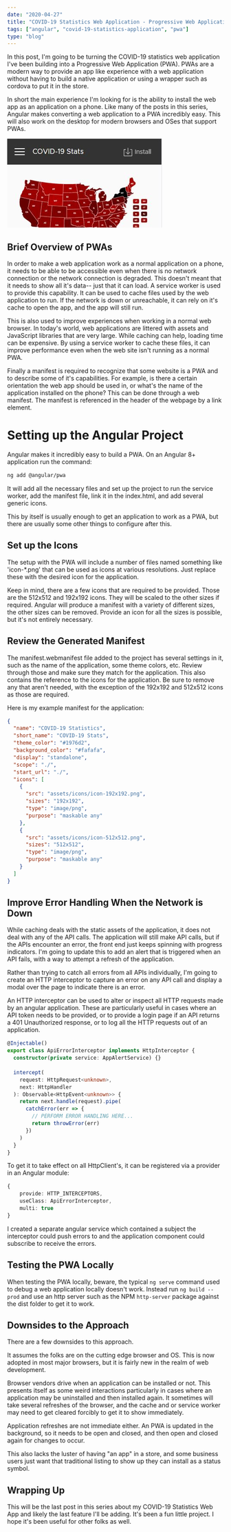 ```yaml
---
date: "2020-04-27"
title: "COVID-19 Statistics Web Application - Progressive Web Applications with Angular"
tags: ["angular", "covid-19-statistics-application", "pwa"]
type: "blog"
---
```


In this post, I'm going to be turning the COVID-19 statistics web application I've been building into a Progressive Web Application (PWA). PWAs are a modern way to provide an app like experience with a web application without having to build a native application or using a wrapper such as cordova to put it in the store.

In short the main experience I'm looking for is the ability to install the web app as an application on a phone. Like many of the posts in this series, Angular makes converting a web application to a PWA incredibly easy. This will also work on the desktop for modern browsers and OSes that support PWAs.

![COVID-19 Install Button](../images/covid-19-install.jpg)

## Brief Overview of PWAs

In order to make a web application work as a normal application on a phone, it needs to be able to be accessible even when there is no network connection or the network connection is degraded. This doesn't meant that it needs to show all it's data-- just that it can load. A service worker is used to provide this capability. It can be used to cache files used by the web application to run. If the network is down or unreachable, it can rely on it's cache to open the app, and the app will still run.

This is also used to improve experiences when working in a normal web browser. In today's world, web applications are littered with assets and JavaScript libraries that are very large. While caching can help, loading time can be expensive. By using a service worker to cache these files, it can improve performance even when the web site isn't running as a normal PWA.

Finally a manifest is required to recognize that some website is a PWA and to describe some of it's capabilities. For example, is there a certain orientation the web app should be used in, or what's the name of the application installed on the phone? This can be done through a web manifest. The manifest is referenced in the header of the webpage by a link element.

# Setting up the Angular Project

Angular makes it incredibly easy to build a PWA. On an Angular 8+ application run the command:

```bash
ng add @angular/pwa
```

It will add all the necessary files and set up the project to run the service worker, add the manifest file, link it in the index.html, and add several generic icons.

This by itself is usually enough to get an application to work as a PWA, but there are usually some other things to configure after this.

## Set up the Icons

The setup with the PWA will include a number of files named something like 'icon-\*.png' that can be used as icons at various resolutions. Just replace these with the desired icon for the application.

Keep in mind, there are a few icons that are required to be provided. Those are the 512x512 and 192x192 icons. They will be scaled to the other sizes if required. Angular will produce a manifest with a variety of different sizes, the other sizes can be removed. Provide an icon for all the sizes is possible, but it's not entirely necessary.

## Review the Generated Manifest

The manifest.webmanifest file added to the project has several settings in it, such as the name of the application, some theme colors, etc. Review through those and make sure they match for the application. This also contains the reference to the icons for the application. Be sure to remove any that aren't needed, with the exception of the 192x192 and 512x512 icons as those are required.

Here is my example manifest for the application:

```json
{
  "name": "COVID-19 Statistics",
  "short_name": "COVID-19 Stats",
  "theme_color": "#1976d2",
  "background_color": "#fafafa",
  "display": "standalone",
  "scope": "./",
  "start_url": "./",
  "icons": [
    {
      "src": "assets/icons/icon-192x192.png",
      "sizes": "192x192",
      "type": "image/png",
      "purpose": "maskable any"
    },
    {
      "src": "assets/icons/icon-512x512.png",
      "sizes": "512x512",
      "type": "image/png",
      "purpose": "maskable any"
    }
  ]
}
```

## Improve Error Handling When the Network is Down

While caching deals with the static assets of the application, it does not deal with any of the API calls. The application will still make API calls, but if the APIs encounter an error, the front end just keeps spinning with progress indicators. I'm going to update this to add an alert that is triggered when an API fails, with a way to attempt a refresh of the application.

Rather than trying to catch all errors from all APIs individually, I'm going to create an HTTP interceptor to capture an error on any API call and display a modal over the page to indicate there is an error.

An HTTP interceptor can be used to alter or inspect all HTTP requests made by an angular application. These are particularly useful in cases where an API token needs to be provided, or to provide a login page if an API returns a 401 Unauthorized response, or to log all the HTTP requests out of an application.

```typescript
@Injectable()
export class ApiErrorInterceptor implements HttpInterceptor {
  constructor(private service: AppAlertService) {}

  intercept(
    request: HttpRequest<unknown>,
    next: HttpHandler
  ): Observable<HttpEvent<unknown>> {
    return next.handle(request).pipe(
      catchError(err => {
        // PERFORM ERROR HANDLING HERE...
        return throwError(err)
      })
    )
  }
}
```

To get it to take effect on all HttpClient's, it can be registered via a provider in an Angular module:

```typescript
{
    provide: HTTP_INTERCEPTORS,
    useClass: ApiErrorInterceptor,
    multi: true
}
```

I created a separate angular service which contained a subject the interceptor could push errors to and the application component could subscribe to receive the errors.

## Testing the PWA Locally

When testing the PWA locally, beware, the typical `ng serve` command used to debug a web application locally doesn't work. Instead run `ng build --prod` and use an http server such as the NPM `http-server` package against the dist folder to get it to work.

## Downsides to the Approach

There are a few downsides to this approach.

It assumes the folks are on the cutting edge browser and OS. This is now adopted in most major browsers, but it is fairly new in the realm of web development.

Browser vendors drive when an application can be installed or not. This presents itself as some weird interactions particularly in cases where an application may be uninstalled and then installed again. It sometimes will take several refreshes of the browser, and the cache and or service worker may need to get cleared forcibly to get it to show immediately.

Application refreshes are not immediate either. An PWA is updated in the background, so it needs to be open and closed, and then open and closed again for changes to occur.

This also lacks the luster of having "an app" in a store, and some business users just want that traditional listing to show up they can install as a status symbol.

## Wrapping Up

This will be the last post in this series about my COVID-19 Statistics Web App and likely the last feature I'll be adding. It's been a fun little project. I hope it's been useful for other folks as well.
